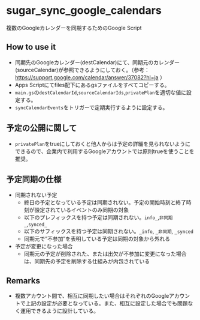 # sugar_sync_google_calendars
複数のGoogleカレンダーを同期するためのGoogle Script

## How to use it
- 同期先のGoogleカレンダー(destCalendar)にて、同期元のカレンダー(sourceCalendar)が参照できるようにしておく。（参考：https://support.google.com/calendar/answer/37082?hl=ja ）
- Apps Scriptにてfiles配下にあるgsファイルをすべてコピーする。
- `main.gs`の`destCalendarId`,`sourceCalendarIds`,`privatePlan`を適切な値に設定する。
- `syncCalendarEvents`をトリガーで定期実行するように設定する。

## 予定の公開に関して
- `privatePlan`をtrueにしておくと他人からは予定の詳細を見られないようにできるので、企業内で利用するGoogleアカウントでは原則trueを使うことを推奨。

## 予定同期の仕様
- 同期されない予定
  - 終日の予定となっている予定は同期されない。予定の開始時刻と終了時刻が設定されているイベントのみ同期の対象
  - 以下のプレフィックスを持つ予定は同期されない。`info_`,`非同期_`,`synced_`
  - 以下のサフィックスを持つ予定は同期されない。`_info`, `_非同期`, `_synced`
  - 同期元で”不参加”を表明している予定は同期の対象から外れる
- 予定が変更になった場合
  - 同期元の予定が削除された、または出欠が不参加に変更になった場合は、同期先の予定を削除する仕組みが内包されている

## Remarks
- 複数アカウント間で、相互に同期したい場合はそれぞれのGoogleアカウントで上記の設定が必要となっている。また、相互に設定した場合でも問題なく運用できるように設計している。
